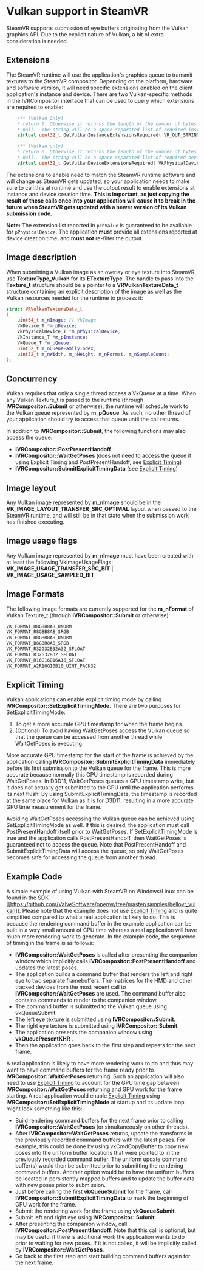 # Vulkan support in SteamVR

SteamVR supports submission of eye buffers originating from the Vulkan graphics API. Due to the explicit nature of Vulkan, a bit of extra consideration is needed.

## Extensions

The SteamVR runtime will use the application's graphics queue to transmit textures to the SteamVR compositor. Depending on the platform, hardware and software version, it will need specific extensions enabled on the client application's instance and device. There are two Vulkan-specific methods in the IVRCompositor interface that can be used to query which extensions are required to enable:

```c++
	/** [Vulkan Only]
	* return 0. Otherwise it returns the length of the number of bytes necessary to hold this string including the trailing
	* null.  The string will be a space separated list of-required instance extensions to enable in VkCreateInstance */
	virtual uint32_t GetVulkanInstanceExtensionsRequired( VR_OUT_STRING() char *pchValue, uint32_t unBufferSize ) = 0;

	/** [Vulkan only]
	* return 0. Otherwise it returns the length of the number of bytes necessary to hold this string including the trailing
	* null.  The string will be a space separated list of required device extensions to enable in VkCreateDevice */
	virtual uint32_t GetVulkanDeviceExtensionsRequired( VkPhysicalDevice_T *pPhysicalDevice, VR_OUT_STRING() char *pchValue, uint32_t unBufferSize ) = 0;
```

The extensions to enable need to match the SteamVR runtime software and will change as SteamVR gets updated, so your application needs to make sure to call this at runtime and use the output result to enable extensions at instance and device creation time. **This is important, as just copying the result of these calls once into your application will cause it to break in the future when SteamVR gets updated with a newer version of its Vulkan submission code**.

**Note:** The extension list reported in `pchValue` is guaranteed to be available for `pPhysicalDevice`. The application **must** provide all extensions reported at device creation time, and **must not** re-filter the output.

## Image description

When submitting a Vulkan image as an overlay or eye texture into SteamVR, use **TextureType_Vulkan** for its **ETextureType**. The handle to pass into the **Texture_t** structure should be a pointer to a **VRVulkanTextureData_t** structure containing an explicit description of the image as well as the Vulkan resources needed for the runtime to process it:

```c++
struct VRVulkanTextureData_t
{
	uint64_t m_nImage; // VkImage
	VkDevice_T *m_pDevice;
	VkPhysicalDevice_T *m_pPhysicalDevice;
	VkInstance_T *m_pInstance;
	VkQueue_T *m_pQueue;
	uint32_t m_nQueueFamilyIndex;
	uint32_t m_nWidth, m_nHeight, m_nFormat, m_nSampleCount;
};
```

## Concurrency

Vulkan requires that only a single thread access a VkQueue at a time.  When any Vulkan Texture_t is passed to the runtime (through **IVRCompositor::Submit** or otherwise), the runtime will schedule work to the Vulkan queue represented by **m_pQueue**. As such, no other thread of your application should try to access that queue until the call returns.

In addition to **IVRCompositor::Submit**, the following functions may also access the queue:
 * **IVRCompositor::PostPresentHandoff**
 * **IVRCompositor::WaitGetPoses** (does not need to access the queue if using Explicit Timing and PostPresentHandoff, see [Explicit Timing](#explicit-timing))
 * **IVRCompositor::SubmitExplicitTimingData** (see [Explicit Timing](#explicit-timing))


## Image layout

Any Vulkan image represented by **m_nImage** should be in the **VK_IMAGE_LAYOUT_TRANSFER_SRC_OPTIMAL** layout when passed to the SteamVR runtime, and will still be in that state when the submission work has finished executing.

## Image usage flags

Any Vulkan image represented by **m_nImage** must have been created with at least the following VkImageUsageFlags: **VK_IMAGE_USAGE_TRANSFER_SRC_BIT** | **VK_IMAGE_USAGE_SAMPLED_BIT**.

## Image Formats

The following image formats are currently supported for the **m_nFormat** of Vulkan Texture_t (through **IVRCompositor::Submit** or otherwise):

```c++
VK_FORMAT_R8G8B8A8_UNORM
VK_FORMAT_R8G8B8A8_SRGB
VK_FORMAT_B8G8R8A8_UNORM
VK_FORMAT_B8G8R8A8_SRGB
VK_FORMAT_R32G32B32A32_SFLOAT
VK_FORMAT_R32G32B32_SFLOAT
VK_FORMAT_R16G16B16A16_SFLOAT
VK_FORMAT_A2R10G10B10_UINT_PACK32
```

## Explicit Timing
Vulkan applications can enable explicit timing mode by calling **IVRCompositor::SetExplicitTimingMode**.  There are two purposes for SetExplicitTimingMode:
1. To get a more accurate GPU timestamp for when the frame begins.
2. (Optional) To avoid having WaitGetPoses access the Vulkan queue so that the queue can be accessed from another thread while WaitGetPoses is executing.

More accurate GPU timestamp for the start of the frame is achieved by the application calling **IVRCompositor::SubmitExplicitTimingData** immediately before its first submission to the Vulkan queue for the frame.  This is more accurate because normally this GPU timestamp is recorded during WaitGetPoses.  In D3D11, WaitGetPoses queues a GPU timestamp write, but it does not actually get submitted to the GPU until the application performs its next flush.  By using SubmitExplicitTimingData, the timestamp is recorded at the same place for Vulkan as it is for D3D11, resulting in a more accurate GPU time measurement for the frame.

Avoiding WaitGetPoses accessing the Vulkan queue can be achieved using SetExplicitTimingMode as well.  If this is desired, the application must call PostPresentHandoff itself prior to WaitGetPoses.  If SetExplicitTimingMode is true and the application calls PostPresentHandoff, then WaitGetPoses is guaranteed not to access the queue.  Note that PostPresentHandoff and SubmitExplicitTimingData will access the queue, so only WaitGetPoses becomes safe for accessing the queue from another thread.

## Example Code
A simple example of using Vulkan with SteamVR on Windows/Linux can be found in the SDK [[https://github.com/ValveSoftware/openvr/tree/master/samples/hellovr_vulkan]].  Please note that the example does not use [Explicit Timing](#explicit-timing) and is quite simplified compared to what a real application is likely to do.  This is because the rendering command buffer in the example application can be built in a very small amount of CPU time whereas a real application will have much more rendering work to generate.  In the example code, the sequence of timing in the frame is as follows:

* **IVRCompositor::WaitGetPoses** is called after presenting the companion window which implicitly calls **IVRCompositor::PostPresentHandoff** and updates the latest poses.  
* The application builds a command buffer that renders the left and right eye to two separate framebuffers.  The matrices for the HMD and other tracked devices from the most recent call to **IVRCompositor::WaitGetPoses** are used.  The command buffer also contains commands to render to the companion window.
* The command buffer is submitted to the Vulkan queue using vkQueueSubmit.
* The left eye texture is submitted using **IVRCompositor::Submit**.
* The right eye texture is submitted using **IVRCompositor::Submit**.
* The application presents the companion window using **vkQueuePresentKHR** .
* Then the application goes back to the first step and repeats for the next frame.

A real application is likely to have more rendering work to do and thus may want to have command buffers for the frame ready prior to **IVRCompositor::WaitGetPoses** returning.  Such an application will also need to use [Explicit Timing](#explicit-timing) to account for the GPU time gap between **IVRCompositor::WaitGetPoses** returning and GPU work for the frame starting.  A real application would enable [Explicit Timing](#explicit-timing) using **IVRCompositor::SetExplicitTimingMode** at startup and its update loop might look something like this:

* Build rendering command buffers for the next frame prior to calling **IVRCompositor::WaitGetPoses** (or simultaneously on other threads).
* After **IVRCompositor::WaitGetPoses** returns, update the transforms in the previously recorded command buffers with the latest poses.  For example, this could be done by using vkCmdCopyBuffer to copy new poses into the uniform buffer locations that were pointed to in the previously recorded command buffer.  The uniform update command buffer(s) would then be submitted prior to submitting the rendering command buffers.  Another option would be to have the uniform buffers be located in persistently mapped buffers and to update the buffer data with new poses prior to submission.
* Just before calling the first **vkQueueSubmit** for the frame, call **IVRCompositor::SubmitExplicitTimingData** to mark the beginning of GPU work for the frame.
* Submit the rendering work for the frame using **vkQueueSubmit**.
* Submit left and right eye using **IVRCompositor::Submit**.
* After presenting the companion window, call **IVRCompositor::PostPresentHandoff**.  Note that this call is optional, but may be useful if there is additional work the application wants to do prior to waiting for new poses.  If it is not called, it will be implicitly called by **IVRCompositor::WaitGetPoses**.
* Go back to the first step and start building command buffers again for the next frame.

